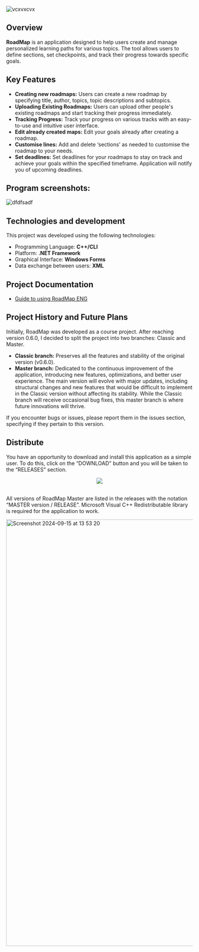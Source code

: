![vcxvxcvx](https://github.com/user-attachments/assets/5e295c56-7000-4c93-8152-4129122fefc9)

## Overview
**RoadMap** is an application designed to help users create and manage personalized learning paths for various topics. The tool allows users to define sections, set checkpoints, and track their progress towards specific goals.

## Key Features
- **Creating new roadmaps:** Users can create a new roadmap by specifying title, author, topics, topic descriptions and subtopics.
- **Uploading Existing Roadmaps:** Users can upload other people's existing roadmaps and start tracking their progress immediately.
- **Tracking Progress:** Track your progress on various tracks with an easy-to-use and intuitive user interface.
- **Edit already created maps:** Edit your goals already after creating a roadmap.
- **Customise lines:** Add and delete ‘sections’ as needed to customise the roadmap to your needs.
- **Set deadlines:** Set deadlines for your roadmaps to stay on track and achieve your goals within the specified timeframe. Application will notify you of upcoming deadlines.

## Program screenshots:
![dfdfsadf](https://github.com/user-attachments/assets/9b8a8d56-e289-40c1-89f9-33538938d31b)

## Technologies and development
This project was developed using the following technologies:

- Programming Language: **C++/CLI**
- Platform: **.NET Framework**
- Graphical Interface: **Windows Forms**
- Data exchange between users: **XML**

## Project Documentation

- [Guide to using RoadMap ENG](https://docs.google.com/document/d/18WIVZ7MZQXwQLhUQRhOcXw_eoF7L0XnLbTcjHgSCJ2Q/edit?usp=sharing)

## Project History and Future Plans

Initially, RoadMap was developed as a course project. After reaching version 0.6.0, I decided to split the project into two branches: Classic and Master.

- **Classic branch:** Preserves all the features and stability of the original version (v0.6.0).
- **Master branch:** Dedicated to the continuous improvement of the application, introducing new features, optimizations, and better user experience.
The main version will evolve with major updates, including structural changes and new features that would be difficult to implement in the Classic version without affecting its stability. While the Classic branch will receive occasional bug fixes, this master branch is where future innovations will thrive.

If you encounter bugs or issues, please report them in the issues section, specifying if they pertain to this version.

## Distribute
You have an opportunity to download and install this application as a simple user.  To do this, click on the “DOWNLOAD” button and you will be taken to the “RELEASES” section.

<div align="center">

<a href="https://github.com/juicebucket/roadmap_project/releases">
    <img src="https://shields.io/badge/DOWNLOAD-2260ff?style=for-the-badge" data-canonical-src="https://shields.io/badge/DOWNLOAD-2260ff?style=for-the-badge" style="max-width: 100%;">
</a>

</div>
<br>

All versions of RoadMap Master are listed in the releases with the notation “MASTER version / RELEASE”. Microsoft Visual C++ Redistributable library is required for the application to work.

<img width="1151" alt="Screenshot 2024-09-15 at 13 53 20" src="https://github.com/user-attachments/assets/18c14cc3-9c76-4c22-926b-23ea01a3e1da">






